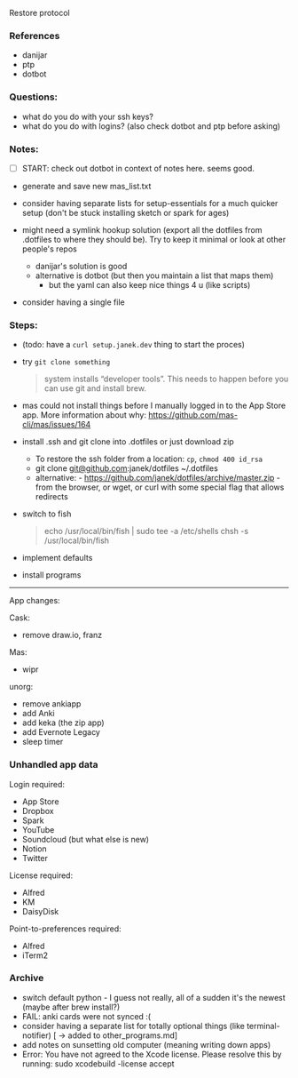 Restore protocol

### References 
- danijar
- ptp
- dotbot

### Questions: 
- what do you do with your ssh keys?
- what do you do with logins? (also check dotbot and ptp before asking)

### Notes:


- [ ] START: check out dotbot in context of notes here. seems good.
- generate and save new mas_list.txt
- consider having separate lists for setup-essentials for a much quicker setup (don't be stuck installing sketch or spark for ages)
- might need a symlink hookup solution (export all the dotfiles from .dotfiles to where they should be). Try to keep it minimal or look at other people's repos
	- danijar's solution is good
	- alternative is dotbot (but then you maintain a list that maps them)
		- but the yaml can also keep nice things 4 u (like scripts)

- consider having a single file


### Steps:
- (todo: have a `curl setup.janek.dev` thing to start the proces)
- try `git clone something`
	> system installs “developer tools”. This needs to happen before you can use git and install brew.

- mas could not install things before I manually logged in to the App Store app. More information about why: https://github.com/mas-cli/mas/issues/164

- install .ssh and git clone into .dotfiles or just download zip 
	- To restore the ssh folder from a location:  `cp`, `chmod 400 id_rsa`
	- git clone git@github.com:janek/dotfiles ~/.dotfiles
	- alternative: - https://github.com/janek/dotfiles/archive/master.zip - from the browser, or wget, or curl with some special flag that allows redirects
- switch to fish 
	> echo /usr/local/bin/fish | sudo tee -a /etc/shells
	> chsh -s /usr/local/bin/fish




- implement defaults

- install programs



 


____ 
App changes:


Cask:
- remove draw.io, franz


Mas:
+ wipr


unorg:
- remove ankiapp
- add Anki 
- add keka (the zip app)
- add Evernote Legacy
- sleep timer



### Unhandled app data

Login required: 
- App Store
- Dropbox
- Spark
- YouTube
- Soundcloud (but what else is new)
- Notion
- Twitter

License required:
- Alfred
- KM
- DaisyDisk

Point-to-preferences required:
- Alfred
- iTerm2



### Archive

- switch default python - I guess not really, all of a sudden it's the newest (maybe after brew install?)
- FAIL: anki cards were not synced :(
- consider having a separate list for totally optional things (like terminal-notifier) [ -> added to other_programs.md]
- add notes on sunsetting old computer (meaning writing down apps)
- Error: You have not agreed to the Xcode license. Please resolve this by running:
  sudo xcodebuild -license accept


